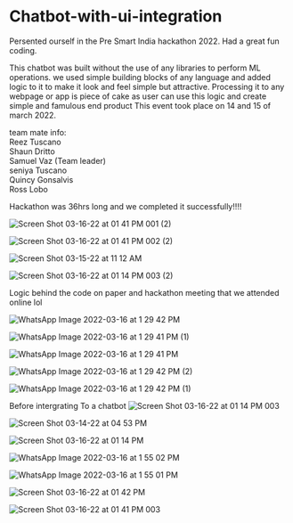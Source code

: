 # Chatbot-with-ui-integration


Persented ourself in the Pre Smart India hackathon 2022. Had a great fun coding.

This chatbot was built without the use of any libraries to perform ML operations. we used simple building blocks of any language and added logic to it to 
make it look and feel simple but attractive. Processing it to any webpage or app is piece of cake as user can use this logic and create simple and famulous end product
This event took place on 14 and 15 of march 2022.





team mate info:
<br>
Reez Tuscano
<br>
Shaun Dritto
<br>
Samuel Vaz (Team leader)
<br>
seniya Tuscano
<br>
Quincy Gonsalvis
<br>
Ross Lobo


Hackathon was 36hrs long and we completed it successfully!!!!




![Screen Shot 03-16-22 at 01 41 PM 001 (2)](https://user-images.githubusercontent.com/100014146/158545862-610404c9-5648-4ba4-91a1-47ddf099a1e0.PNG)



![Screen Shot 03-16-22 at 01 41 PM 002 (2)](https://user-images.githubusercontent.com/100014146/158545872-0763ed6d-3421-428a-9563-2017ef085a9f.PNG)





![Screen Shot 03-15-22 at 11 12 AM](https://user-images.githubusercontent.com/100014146/158542262-8f7ae6bc-fd00-40ed-bfe6-2e4980118d11.PNG)



![Screen Shot 03-16-22 at 01 14 PM 003 (2)](https://user-images.githubusercontent.com/100014146/158542273-85d627a1-5761-4a74-8f93-12887090a5f4.PNG)




Logic behind the code on paper and hackathon meeting that we attended online lol




![WhatsApp Image 2022-03-16 at 1 29 42 PM](https://user-images.githubusercontent.com/100014146/158543671-ee3119e8-3e06-41da-a64e-f159ba515a7a.jpeg)



![WhatsApp Image 2022-03-16 at 1 29 41 PM (1)](https://user-images.githubusercontent.com/100014146/158543672-852ee989-f94d-4f71-89fd-cd2e8b165bce.jpeg)




![WhatsApp Image 2022-03-16 at 1 29 41 PM](https://user-images.githubusercontent.com/100014146/158543674-2131c221-e0e8-4938-9668-0fcbc8d116e5.jpeg)



![WhatsApp Image 2022-03-16 at 1 29 42 PM (2)](https://user-images.githubusercontent.com/100014146/158543677-522f0338-d9a1-447b-ab07-3f66b16196c9.jpeg)



![WhatsApp Image 2022-03-16 at 1 29 42 PM (1)](https://user-images.githubusercontent.com/100014146/158543668-0d578eb4-fc24-46a6-8a3a-1deed506c569.jpeg)


 Before intergrating To a chatbot 
![Screen Shot 03-16-22 at 01 14 PM 003](https://user-images.githubusercontent.com/100014146/158542278-c47924d0-cf82-462e-90e2-b23b79c69b4c.PNG)


![Screen Shot 03-14-22 at 04 53 PM](https://user-images.githubusercontent.com/100014146/158542291-bd691402-ae99-4752-a713-2541b25a564d.PNG)


![Screen Shot 03-16-22 at 01 14 PM](https://user-images.githubusercontent.com/100014146/158542284-1d8ed58c-d84a-45d4-84a2-d605debf6a82.PNG)


![WhatsApp Image 2022-03-16 at 1 55 02 PM](https://user-images.githubusercontent.com/100014146/158547740-29a73c11-f3da-4a35-ab31-1685ef2eabe3.jpeg)


![WhatsApp Image 2022-03-16 at 1 55 01 PM](https://user-images.githubusercontent.com/100014146/158547745-c6ca6064-1633-4d4f-8484-695303d00eaa.jpeg)


![Screen Shot 03-16-22 at 01 42 PM](https://user-images.githubusercontent.com/100014146/158545927-9dbf6204-af73-4485-bbf3-0e6470869893.PNG)


![Screen Shot 03-16-22 at 01 41 PM 003](https://user-images.githubusercontent.com/100014146/158545934-8b34a8bd-bed7-4489-abf1-300dd7014bb4.PNG)



